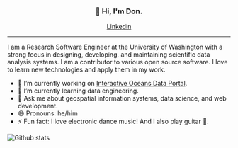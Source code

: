 <h3 align="center">👋 Hi, I'm Don.</h3>

<p align="center">
  <a href="https://linkedin.com/in/landungsetiawan">Linkedin</a>
</p>

---

I am a Research Software Engineer at the University of Washington with a strong focus in designing, developing, and maintaining scientific data analysis systems. I am a contributor to various open source software. I love to learn new technologies and apply them in my work.


- 🔭 I’m currently working on <a href="https://interactiveoceans.washington.edu/">Interactive Oceans Data Portal</a>.
- 🌱 I’m currently learning data engineering.
- 💬 Ask me about geospatial information systems, data science, and web development.
- 😄 Pronouns: he/him
- ⚡ Fun fact: I love electronic dance music! And I also play guitar 🎸.

![Github stats](https://github-readme-stats.vercel.app/api?username=lsetiawan&show_icons=true)
